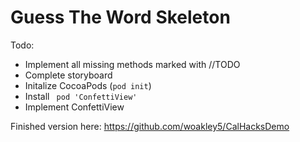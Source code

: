 # Guess The Word Skeleton

Todo:
* Implement all missing methods marked with //TODO
* Complete storyboard
* Initalize CocoaPods (`pod init`)
* Install ` pod 'ConfettiView'`
* Implement ConfettiView

Finished version here: https://github.com/woakley5/CalHacksDemo
